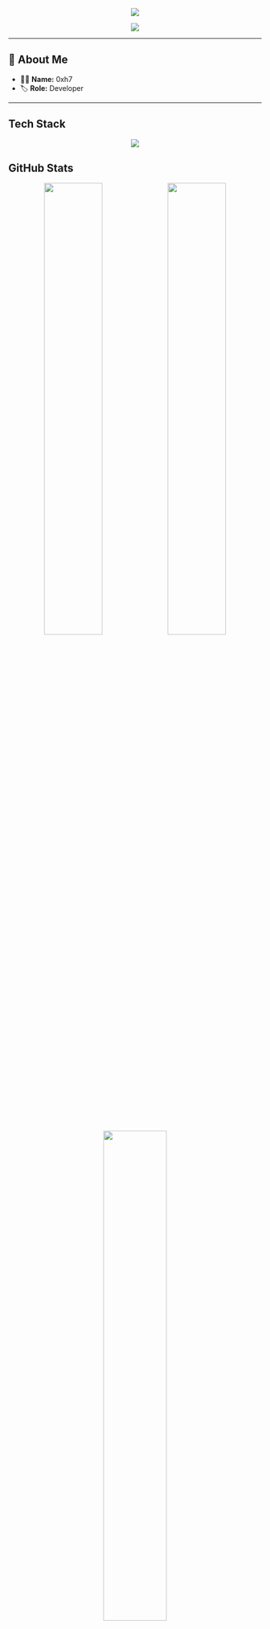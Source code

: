 
<p align="center">
  <img src="https://capsule-render.vercel.app/api?type=waving&color=0:00c3ff,100:ffff1c&height=180&section=header&text=Welcome%20to%200xh7's%20World!&fontSize=38&fontAlignY=40&desc=Developer" />
</p>

<p align="center">
  <img src="https://readme-typing-svg.herokuapp.com?font=Fira+Code&weight=700&size=24&pause=1000&color=00C3FF&center=true&vCenter=true&width=500&lines=Hi+there!+I'm+0xh7;Coding%F0%9F%92%BB;Always+learning+new+things+%F0%9F%92%A1" />
</p>

---

## 👤 About Me

- 🧑‍💻 **Name:** 0xh7  
- 🏷️ **Role:** Developer 

---

##  Tech Stack

<p align="center">
  <img src="https://skillicons.dev/icons?i=python,cpp,go,lua,js,c,linux,git,docker,nodejs" />
</p>



## GitHub Stats

<p align="center">
  <img src="https://github-readme-stats.vercel.app/api?username=0xh7&show_icons=true&theme=radical&hide_border=true" width="48%"/>
  <img src="https://github-readme-streak-stats.herokuapp.com/?user=0xh7&theme=radical&hide_border=true" width="48%"/>
</p>
<p align="center">
  <img src="https://github-readme-stats.vercel.app/api/top-langs/?username=0xh7&layout=compact&theme=radical&hide_border=true" width="50%"/>
</p>

---

## 🏆 Featured Projects

<p align="center">
  <a href="https://github.com/0xh7/evo">
    <img src="https://github-readme-stats.vercel.app/api/pin/?username=0xh7&repo=evo&theme=radical&hide_border=true" />
  </a>
  <a href="https://github.com/0xh7/codewarsChallenge">
    <img src="https://github-readme-stats.vercel.app/api/pin/?username=0xh7&repo=codewarsChallenge&theme=radical&hide_border=true" />
  </a>
  <a href="https://github.com/0xh7/snake.0x">
    <img src="https://github-readme-stats.vercel.app/api/pin/?username=0xh7&repo=snake.0x&theme=radical&hide_border=true" />
  </a>
  <a href="https://github.com/0xh7/Openix-Library">
    <img src="https://github-readme-stats.vercel.app/api/pin/?username=0xh7&repo=Openix-Library&theme=radical&hide_border=true" />
  </a>
</p>

---

## 🌐 Connect With Me

<p align="center">
  <a href="https://discord.gg/EYnyr26hKY">
    <img src="https://img.shields.io/badge/Discord-5865F2?style=for-the-badge&logo=discord&logoColor=white"/>
  </a>
  <a href="https://linktr.ee/0xh7">
    <img src="https://img.shields.io/badge/Linktree-39E09B?style=for-the-badge&logo=linktree&logoColor=white"/>
  </a>
  <img src="https://komarev.com/ghpvc/?username=0xh7&color=0c8cf0&style=for-the-badge&label=PROFILE+VIEWS"/>
</p>

---

<p align="center">
  <img src="https://capsule-render.vercel.app/api?type=waving&color=0:ffff1c,100:00c3ff&height=100&section=footer"/>
</p>


